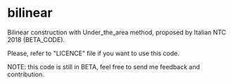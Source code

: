 # bilinear
Bilinear construction with Under_the_area method, proposed by Italian NTC 2018 (BETA_CODE).

Please, refer to "LICENCE" file if you want to use this code.

NOTE: this code is still in BETA, feel free to send me feedback and contribution.
